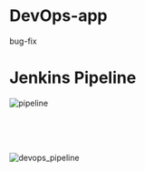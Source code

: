 # DevOps-app

bug-fix

# Jenkins Pipeline

![pipeline](https://user-images.githubusercontent.com/22007858/56476894-ecaacf80-6496-11e9-8ccc-0818e12f44ce.png)

<br/><br/><br/>

![devops_pipeline](https://user-images.githubusercontent.com/22007858/58283286-35acb700-7da8-11e9-835b-418cb5c30dcf.jpg)
